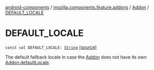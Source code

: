 [android-components](../../index.md) / [mozilla.components.feature.addons](../index.md) / [Addon](index.md) / [DEFAULT_LOCALE](./-d-e-f-a-u-l-t_-l-o-c-a-l-e.md)

# DEFAULT_LOCALE

`const val DEFAULT_LOCALE: `[`String`](https://kotlinlang.org/api/latest/jvm/stdlib/kotlin/-string/index.html) [(source)](https://github.com/mozilla-mobile/android-components/blob/master/components/feature/addons/src/main/java/mozilla/components/feature/addons/Addon.kt#L195)

The default fallback locale in case the [Addon](index.md) does not have its own [Addon.defaultLocale](default-locale.md).

